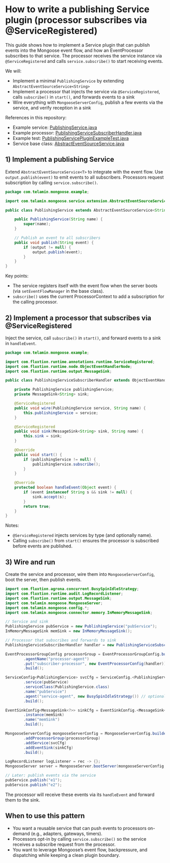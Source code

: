 # How to write a publishing Service plugin (processor subscribes via @ServiceRegistered)

This guide shows how to implement a Service plugin that can publish events into the Mongoose event flow, and how an
EventProcessor subscribes to that service. The processor receives the service instance via `@ServiceRegistered` and
calls
`service.subscribe()` to start receiving events.

We will:

- Implement a minimal `PublishingService` by extending `AbstractEventSourceService<String>`
- Implement a processor that injects the service via `@ServiceRegistered`, calls `subscribe()` in `start()`, and
  forwards events to a sink
- Wire everything with `MongooseServerConfig`, publish a few events via the service, and verify reception in a sink

References in this repository:

- Example
  service: [PublishingService.java]({{source_root}}/test/java/com/telamin/mongoose/example/PublishingService.java)
- Example
  processor: [PublishingServiceSubscriberHandler.java]({{source_root}}/test/java/com/telamin/mongoose/example/PublishingServiceSubscriberHandler.java)
- Example
  test: [PublishingServicePluginExampleTest.java]({{source_root}}/test/java/com/telamin/mongoose/example/PublishingServicePluginExampleTest.java)
- Service base
  class: [AbstractEventSourceService.java]({{source_root}}/main/java/com/telamin/mongoose/service/extension/AbstractEventSourceService.java)

## 1) Implement a publishing Service

Extend `AbstractEventSourceService<T>` to integrate with the event flow. Use `output.publish(event)` to emit events to
all subscribers. Processors request subscription by calling `service.subscribe()`.

```java
package com.telamin.mongoose.example;

import com.telamin.mongoose.service.extension.AbstractEventSourceService;

public class PublishingService extends AbstractEventSourceService<String> {

    public PublishingService(String name) {
        super(name);
    }

    // Publish an event to all subscribers
    public void publish(String event) {
        if (output != null) {
            output.publish(event);
        }
    }
}
```

Key points:

- The service registers itself with the event flow when the server boots (via `setEventFlowManager` in the base class).
- `subscribe()` uses the current ProcessorContext to add a subscription for the calling processor.

## 2) Implement a processor that subscribes via @ServiceRegistered

Inject the service, call `subscribe()` in `start()`, and forward events to a sink in `handleEvent`.

```java
package com.telamin.mongoose.example;

import com.fluxtion.runtime.annotations.runtime.ServiceRegistered;
import com.fluxtion.runtime.node.ObjectEventHandlerNode;
import com.fluxtion.runtime.output.MessageSink;

public class PublishingServiceSubscriberHandler extends ObjectEventHandlerNode {

    private PublishingService publishingService;
    private MessageSink<String> sink;

    @ServiceRegistered
    public void wire(PublishingService service, String name) {
        this.publishingService = service;
    }

    @ServiceRegistered
    public void sink(MessageSink<String> sink, String name) {
        this.sink = sink;
    }

    @Override
    public void start() {
        if (publishingService != null) {
            publishingService.subscribe();
        }
    }

    @Override
    protected boolean handleEvent(Object event) {
        if (event instanceof String s && sink != null) {
            sink.accept(s);
        }
        return true;
    }
}
```

Notes:

- `@ServiceRegistered` injects services by type (and optionally name).
- Calling `subscribe()` from `start()` ensures the processor is subscribed before events are published.

## 3) Wire and run

Create the service and processor, wire them into `MongooseServerConfig`, boot the server, then publish events.

```java
import com.fluxtion.agrona.concurrent.BusySpinIdleStrategy;
import com.fluxtion.runtime.audit.LogRecordListener;
import com.fluxtion.runtime.output.MessageSink;
import com.telamin.mongoose.MongooseServer;
import com.telamin.mongoose.config.*;
import com.telamin.mongoose.connector.memory.InMemoryMessageSink;

// Service and sink
PublishingService pubService = new PublishingService("pubService");
InMemoryMessageSink memSink = new InMemoryMessageSink();

// Processor that subscribes and forwards to sink
PublishingServiceSubscriberHandler handler = new PublishingServiceSubscriberHandler();

EventProcessorGroupConfig processorGroup = EventProcessorGroupConfig.builder()
        .agentName("processor-agent")
        .put("subscriber-processor", new EventProcessorConfig(handler))
        .build();

ServiceConfig<PublishingService> svcCfg = ServiceConfig.<PublishingService>builder()
        .service(pubService)
        .serviceClass(PublishingService.class)
        .name("pubService")
        .agent("service-agent", new BusySpinIdleStrategy()) // optional: can omit to run without its own agent
        .build();

EventSinkConfig<MessageSink<?>> sinkCfg = EventSinkConfig.<MessageSink<?>>builder()
        .instance(memSink)
        .name("memSink")
        .build();

MongooseServerConfig mongooseServerConfig = MongooseServerConfig.builder()
        .addProcessorGroup(processorGroup)
        .addService(svcCfg)
        .addEventSink(sinkCfg)
        .build();

LogRecordListener logListener = rec -> {};
MongooseServer server = MongooseServer.bootServer(mongooseServerConfig, logListener);

// Later: publish events via the service
pubService.publish("e1");
pubService.publish("e2");
```

The processor will receive these events via its `handleEvent` and forward them to the sink.

## When to use this pattern

- You want a reusable service that can push events to processors on-demand (e.g., adapters, gateways, timers).
- Processors opt-in by calling `service.subscribe()` so the service receives a subscribe request from the processor.
- You want to leverage Mongoose’s event flow, backpressure, and dispatching while keeping a clean plugin boundary.
